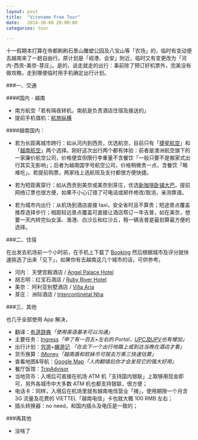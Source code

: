 ```yaml
---
layout: post
title:  "Vitename Free Tour"
date:   2014-10-08 20:00:00
categories: tour

---
```



十一假期本打算在帝都刷刷石景山雕塑公园及八宝山等「农场」的，临时有变动便去越南来了一趟自由行。原计划是「岘港、会安」附近，临时又有变更改为「河内-西贡-美奈-芽庄」。是的，说走就走的出行：事前除了预订好机票外，完美没有做攻略，走到哪便临时用手机确定出行计划。

###一、交通

####国内 - 越南

- 南方航空「若有隔夜转机，南航是负责酒店住宿及接送的」
- 提前手机值机：[航旅纵横](https://itunes.apple.com/us/app/hang-lu-zong-hengpro-guan/id768160271?mt=8)

####越南国内：
   
   - 若为长距离城市跨行：如从河内到西贡，优选航空，目前只有「[捷星航空](http://www.jetstar.com/cn/zh/home)」和「[越南航空](http://www.vietnamairlines.com/wps/portal/cn/site/home?lang=cn&country=china&country_code=CN)」两个选择。刚好这次出行两个都有体验：前者是澳洲航空旗下的一家廉价航空公司，价格便宜但限行李重量不含餐饮「一般只要不是搬家式出行其实无影响」；后者为越南国字号航空公司，价格稍微贵一点，含餐饮「略难吃」。若提前购票，两家线上选航班及支付都很方便快捷。
   
   - 若为短距离穿行：如从西贡到美奈或美奈到芽庄，优选[新咖啡卧铺大巴](https://www.thesinhtourist.vn/)，提前网络订票也很方便，如果不小心订错了可电话或邮件修改/取消，亲测靠谱。
   
   - 若为城市内出行：从机场到酒店直接 taxi，安全省时且不算贵；短途景点覆盖推荐选择步行；相距较远景点覆盖可直接让酒店帮订一年吉普，如在美奈，想要一天内转完仙女溪、渔港、白沙丘和红沙丘，租一辆吉普是最划算最方便的选择。
   
###二、住宿

在出发去机场前一个小时前，在手机上下载了 [Booking](http://www.booking.com/) 然后根据城市及评分就快速挑选了出来「见下」，如果你有去越南这几个城市的话，可供参考。

- 河内：  天使宫殿酒店 / [Angel Palace Hotel](http://www.booking.com/hotel/vn/angel-palace.html)
- 胡志明：红宝石酒店 / [Ruby River Hotel](http://www.booking.com/hotel/vn/ruby-river-hotel.html)
- 美奈：  阿利亚别墅酒店 / [Villa Aria](http://www.booking.com/hotel/vn/villa-aria-muine.html)
- 芽庄：  洲际酒店 / [Intercontinetal Nha](http://www.booking.com/hotel/vn/intercontinental-nha-trang.html)

###三、其他

也几乎全部使用 App 解决，

- 翻译：[有道辞典](https://itunes.apple.com/us/app/you-dao-ci-dian-ben-zeng-qiang/id353115739?mt=8)*「使用英语基本可以沟通」*
- 主要任务：[Ingress](https://itunes.apple.com/us/app/ingress/id576505181?mt=8)*「申了有一百五+左右的 Portal，[UPC及UPV](http://ingresss.qiniudn.com/IMG_2410.jpg)也有增加」*
- 出行计划：[穷游](https://itunes.apple.com/cn/app/qiong-you-chu-jing-lu-xing/id563467866?mt=8)+[蝉游记](https://itunes.apple.com/cn/app/id559653959?mt=8) *「在去下一个出行地路上或到达当晚在酒店才看」*
- 货币换算：[iMoney](https://itunes.apple.com/cn/app/imoney-quan-qiu-hui-lu-zhuan/id389793068)*「越南盾和软妹币可按去万乘三快速估算」*
- 查看地图&导航：[Google Map](https://itunes.apple.com/us/app/google-maps/id585027354?mt=8)*「人肉翻墙后你才会发现它的强大好用」*
- 餐厅饭馆：[TripAdvisor](https://itunes.apple.com/us/app/tripadvisor-hotels-flights/id284876795?mt=8) 
- 当地货币：入境后可直接在机场 ATM 机「支持国内银联」上取够用现金即可，另外各城市中大多数 ATM 机也都支持银联，很方便；
- 电话卡：同样，入境后在机场里就有越南电信营业「摊」，使用期限一个月含 3G 流量及花费的 VIETTEL「越南电信」卡也就大概 100 RMB 左右；
- 插头转换器：no need，和国内插头及电压是一致的；

###再其他

- 没啥了

